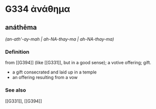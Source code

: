 # G334 ἀνάθημα

## anáthēma

_(an-ath'-ay-mah | ah-NA-thay-ma | ah-NA-thay-ma)_

### Definition

from [[G394]] (like [[G331]], but in a good sense); a votive offering; gift.

- a gift consecrated and laid up in a temple
- an offering resulting from a vow

### See also

[[G331]], [[G394]]

